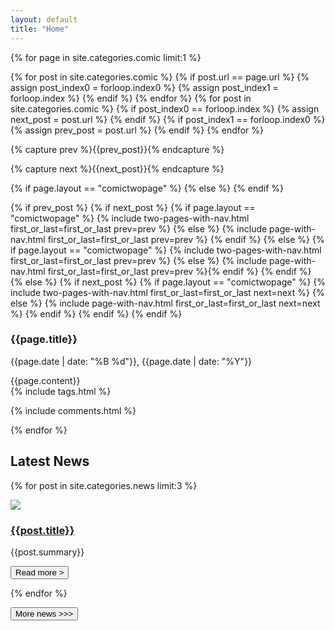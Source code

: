 ```yaml
---
layout: default
title: "Home"
---
```


{% for page in site.categories.comic  limit:1 %}

{% for post in site.categories.comic %}
{% if post.url == page.url %}
{% assign post_index0 = forloop.index0 %}
{% assign post_index1 = forloop.index %}
{% endif %}
{% endfor %}
{% for post in site.categories.comic %}
{% if post_index0 == forloop.index %}
{% assign next_post = post.url %}
{% endif %}
{% if post_index1 == forloop.index0 %}
{% assign prev_post = post.url %}
{% endif %}
{% endfor %}

{% capture prev %}{{prev_post}}{% endcapture %}

{% capture next %}{{next_post}}{% endcapture %}

{% if page.layout == "comictwopage" %}
{% else %}
{% endif %}

{% if prev_post %}
{% if next_post %}
{% if page.layout == "comictwopage" %}
{% include two-pages-with-nav.html first_or_last=first_or_last  prev=prev %}
{% else %}
{% include page-with-nav.html first_or_last=first_or_last  prev=prev %}
{% endif %}
{% else %}
{% if page.layout == "comictwopage" %}
{% include two-pages-with-nav.html first_or_last=first_or_last prev=prev %}
{% else %}
{% include page-with-nav.html first_or_last=first_or_last prev=prev %}{% endif %}
{% endif %}
{% else %}
{% if next_post %}
{% if page.layout == "comictwopage" %}
{% include two-pages-with-nav.html first_or_last=first_or_last next=next %}
{% else %}
{% include page-with-nav.html first_or_last=first_or_last next=next %}
{% endif %}
{% endif %}
{% endif %}

<div class="comic__info">
<div class="comic__info__meta">
   <h3 class="comic__info__title">{{page.title}}</h3>
   <p class="comic__info__date">
      {{page.date | date: "%B %d"}}, {{page.date | date: "%Y"}}
   </p></div>
   <div class="comic__info__text">{{page.content}}</div>
   {% include tags.html %}
</div>

<div id="hyvor-talk-view"></div>
<script type="text/javascript">
    var HYVOR_TALK_WEBSITE = 6020;
    var HYVOR_TALK_CONFIG = {
        url: false,
        id: "{{ page.alias }}"
    };
</script>
<script async type="text/javascript" src="//talk.hyvor.com/web-api/embed.js"></script>

{% include comments.html %}

{% endfor %}

<div class="news__latest">
<h2 class="news__latest__title">Latest News</h2>

{% for post in site.categories.news  limit:3 %}

<div class="news__item">
<div class="news__item__image">
<img src="/assets/img/news/{{post.image}}" /></div>
<div class="news__item__info">
<h3 class="news__item__title"><a href="{{post.url}}">{{post.title}}</a></h3>

<!-- <strong>{{post.date | date: "%b %e %Y"}}</strong> -->

<p class="news__item__summary">{{post.summary}}</p>

<a href="{{post.url}}" class="news__item__button"><button>Read more ></button></a>

</div>
</div>

{% endfor %}

<a href="/news" class="news__latest__button"><button>More news >>></button></a>

</div>
